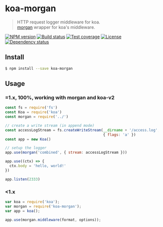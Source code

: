 # koa-morgan

> HTTP request logger middleware for koa.  
> [morgan] wrapper for koa's middleware.

[![NPM version][npm-img]][npm-url]
[![Build status][travis-img]][travis-url]
[![Test coverage][coveralls-img]][coveralls-url]
[![License][license-img]][license-url]
[![Dependency status][david-img]][david-url]

## Install

```sh
$ npm install --save koa-morgan
```

## Usage

### **=1.x**, 100%, working with **morgan** and **koa-v2**

```js
const fs = require('fs')
const Koa = require('koa')
const morgan = require('../')

// create a write stream (in append mode)
const accessLogStream = fs.createWriteStream(__dirname + '/access.log',
                                             { flags: 'a' })
const app = new Koa()

// setup the logger
app.use(morgan('combined', { stream: accessLogStream }))

app.use((ctx) => {
  ctx.body = 'hello, world!'
})

app.listen(2333)
```

### **<1.x**

```js
var koa = require('koa');
var morgan = require('koa-morgan');
var app = koa();

app.use(morgan.middleware(format, options));

```

[npm-img]: https://img.shields.io/npm/v/koa-morgan.svg?style=flat-square
[npm-url]: https://npmjs.org/package/koa-morgan
[travis-img]: https://img.shields.io/travis/koa-modules/morgan.svg?style=flat-square
[travis-url]: https://travis-ci.org/koa-modules/morgan
[coveralls-img]: https://img.shields.io/coveralls/koa-modules/morgan.svg?style=flat-square
[coveralls-url]: https://coveralls.io/r/koa-modules/morgan?branch=master
[license-img]: https://img.shields.io/badge/license-MIT-green.svg?style=flat-square
[license-url]: LICENSE
[david-img]: https://img.shields.io/david/koa-modules/morgan.svg?style=flat-square
[david-url]: https://david-dm.org/koa-modules/morgan
[morgan]: https://github.com/expressjs/morgan
